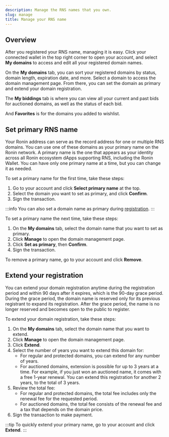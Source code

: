 ```yaml
---
description: Manage the RNS names that you own.
slug: manage
title: Manage your RNS name
---
```


## Overview

After you registered your RNS name, managing it is easy. Click your connected wallet in the top right corner to open your account, and select **My domains** to access and edit all your registered domain names.

On the **My domains** tab, you can sort your registered domains by status, domain length, expiration date, and more. Select a domain to access the domain management page. From there, you can set the domain as primary and extend your domain registration.

The **My biddings** tab is where you can view all your current and past bids for auctioned domains, as well as the status of each bid.

And **Favorites** is for the domains you added to wishlist.

## Set primary RNS name

Your Ronin address can serve as the record address for one or multiple RNS domains. You can use one of these domains as your primary name on the Ronin network. A primary name is the one that appears as your identity across all Ronin ecosystem dApps supporting RNS, including the Ronin Wallet. You can have only one primary name at a time, but you can change it as needed.

To set a primary name for the first time, take these steps:

1. Go to your account and click **Select primary name** at the top.
2. Select the domain you want to set as primary, and click **Confirm**.
3. Sign the transaction.

:::info
You can also set a domain name as primary during [registration](./register/regular.md).
:::

To set a primary name the next time, take these steps:

1. On the **My domains** tab, select the domain name that you want to set as primary.
2. Click **Manage** to open the domain management page.
3. Click **Set as primary**, then **Confirm**.
4. Sign the transaction.

To remove a primary name, go to your account and click **Remove**.

## Extend your registration

You can extend your domain registration anytime during the registration period and within 90 days after it expires, which is the 90-day grace period. During the grace period, the domain name is reserved only for its previous registrant to expand its registration. After the grace period, the name is no longer reserved and becomes open to the public to register.

To extend your domain registration, take these steps:

1. On the **My domains** tab, select the domain name that you want to extend.
2. Click **Manage** to open the domain management page.
3. Click **Extend**.
4. Select the number of years you want to extend this domain for:
   * For regular and protected domains, you can extend for any number of years.
   * For auctioned domains, extension is possible for up to 3 years at a time. For example, if you just won an auctioned name, it comes with a free 1-year renewal. You can extend this registration for another 2 years, to the total of 3 years.
5. Review the total fee:
   * For regular and protected domains, the total fee includes only the renewal fee for the requested period.
   * For auctioned domains, the total fee consists of the renewal fee and a tax that depends on the domain price.
6. Sign the transaction to make payment.

:::tip
To quickly extend your primary name, go to your account and click **Extend**.
:::
